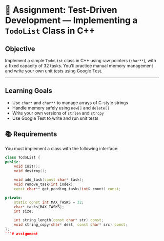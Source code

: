 # 📝 Assignment: Test-Driven Development — Implementing a `TodoList` Class in C++


## Objective

Implement a simple `TodoList` class in C++ using raw pointers (`char**`), with a fixed capacity of 32 tasks. You'll practice manual memory management and write your own unit tests using Google Test.

---

## Learning Goals

- Use `char*` and `char**` to manage arrays of C-style strings
- Handle memory safely using `new[]` and `delete[]`
- Write your own versions of `strlen` and `strcpy`
- Use Google Test to write and run unit tests

## 📚 Requirements

You must implement a class with the following interface:

```cpp
class TodoList {
public:
    void init();     
    void destroy();  

    void add_task(const char* task);
    void remove_task(int index);
    const char** get_pending_tasks(int& count) const;

private:
    static const int MAX_TASKS = 32;
    char* tasks[MAX_TASKS];
    int size;

    int string_length(const char* str) const;
    void string_copy(char* dest, const char* src) const;
};
```#   a s s i g n m e n t  
 